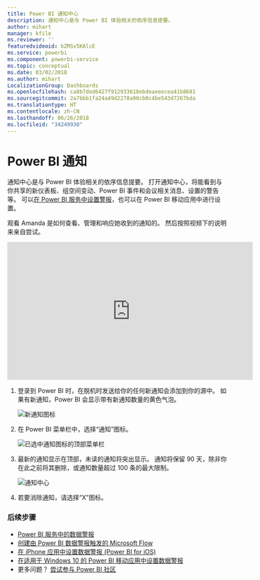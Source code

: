 ```yaml
---
title: Power BI 通知中心
description: 通知中心是与 Power BI 体验相关的依序信息提要。
author: mihart
manager: kfile
ms.reviewer: ''
featuredvideoid: bZMSv5KAlcE
ms.service: powerbi
ms.component: powerbi-service
ms.topic: conceptual
ms.date: 03/02/2018
ms.author: mihart
LocalizationGroup: Dashboards
ms.openlocfilehash: ca8b7ded6427f912933618ebdeaeeecea41b8681
ms.sourcegitcommit: 2a7bbb1fa24a49d2278a90cb0c4be543d7267bda
ms.translationtype: HT
ms.contentlocale: zh-CN
ms.lasthandoff: 06/26/2018
ms.locfileid: "34249930"
---
```

# <a name="power-bi-notifications"></a>Power BI 通知
通知中心是与 Power BI 体验相关的依序信息提要。 打开通知中心，将能看到与你共享的新仪表板、组空间变动、Power BI 事件和会议相关消息、设置的警告等。 可以[在 Power BI 服务中设置警报](service-set-data-alerts.md)，也可以在 Power BI 移动应用中进行设置。

观看 Amanda 是如何查看、管理和响应她收到的通知的。 然后按照视频下的说明来亲自尝试。

<iframe width="560" height="315" src="https://www.youtube.com/embed/bZMSv5KAlcE" frameborder="0" allowfullscreen></iframe>


1. 登录到 Power BI 时，在脱机时发送给你的任何新通知会添加到你的源中。 如果有新通知，Power BI 会显示带有新通知数量的黄色气泡。
   
   ![新通知图标](media/service-notification-center/power-bi-new-notification.png)
2. 在 Power BI 菜单栏中，选择“通知”图标。
   
   ![已选中通知图标的顶部菜单栏](media/service-notification-center/power-bi-notifications-icon.png)
3. 最新的通知显示在顶部，未读的通知将突出显示。 通知将保留 90 天，除非你在此之前将其删除，或通知数量超过 100 条的最大限制。
   
   ![通知中心](media/service-notification-center/power-bi-notifications.png)
4. 若要消除通知，请选择“X”图标。

### <a name="next-steps"></a>后续步骤
* [Power BI 服务中的数据警报](service-set-data-alerts.md)
* [创建由 Power BI 数据警报触发的 Microsoft Flow](service-flow-integration.md)
* [在 iPhone 应用中设置数据警报 (Power BI for iOS)](mobile-set-data-alerts-in-the-mobile-apps.md)
* [在适用于 Windows 10 的 Power BI 移动应用中设置数据警报](mobile-set-data-alerts-in-the-mobile-apps.md)
* 更多问题？ [尝试参与 Power BI 社区](http://community.powerbi.com/)


